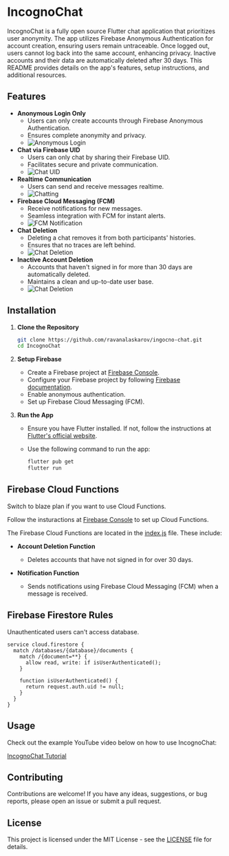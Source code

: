 # IncognoChat

IncognoChat is a fully open source Flutter chat application that prioritizes user anonymity. The app utilizes Firebase Anonymous Authentication for account creation, ensuring users remain untraceable. Once logged out, users cannot log back into the same account, enhancing privacy. Inactive accounts and their data are automatically deleted after 30 days. This README provides details on the app's features, setup instructions, and additional resources.

## Features

- **Anonymous Login Only**
  - Users can only create accounts through Firebase Anonymous Authentication.
  - Ensures complete anonymity and privacy.
  - ![Anonymous Login](assets/screenshots/login.png)
&nbsp;
- **Chat via Firebase UID**
  - Users can only chat by sharing their Firebase UID.
  - Facilitates secure and private communication.
  - ![Chat UID](assets/screenshots/add_new_chat.png)
&nbsp;
- **Realtime Communication**
  - Users can send and receive messages realtime.
  - ![Chatting](assets/screenshots/conversation.png)
&nbsp;
- **Firebase Cloud Messaging (FCM)**
  - Receive notifications for new messages.
  - Seamless integration with FCM for instant alerts.
  - ![FCM Notification](assets/screenshots/fcm_notification.png)
&nbsp;
- **Chat Deletion**
  - Deleting a chat removes it from both participants' histories.
  - Ensures that no traces are left behind.
  - ![Chat Deletion](assets/screenshots/delete_chat.png)
&nbsp;
- **Inactive Account Deletion**
  - Accounts that haven't signed in for more than 30 days are automatically deleted.
  - Maintains a clean and up-to-date user base.
  - ![Chat Deletion](assets/screenshots/log_out.png)
&nbsp;
## Installation

1. **Clone the Repository**
   ```sh
   git clone https://github.com/ravanalaskarov/ingocno-chat.git
   cd IncognoChat
   ```

2. **Setup Firebase**
   - Create a Firebase project at [Firebase Console](https://console.firebase.google.com/).
   - Configure your Firebase project by following [Firebase documentation](https://firebase.google.com/docs/flutter/setup).
   - Enable anonymous authentication.
   - Set up Firebase Cloud Messaging (FCM).
   

3. **Run the App**
   - Ensure you have Flutter installed. If not, follow the instructions at [Flutter's official website](https://flutter.dev/docs/get-started/install).
   - Use the following command to run the app:

     ```sh
     flutter pub get
     flutter run
     ```

## Firebase Cloud Functions
Switch to blaze plan if you want to use Cloud Functions.

Follow the insturactions at [Firebase Console](https://console.firebase.google.com/) to set up Cloud Functions.

The Firebase Cloud Functions are located in the [index.js](functions/index.js) file. These include:

- **Account Deletion Function**
  - Deletes accounts that have not signed in for over 30 days.
  
- **Notification Function**
  - Sends notifications using Firebase Cloud Messaging (FCM) when a message is received.



## Firebase Firestore Rules

Unauthenticated users can't access database.

```
service cloud.firestore {
  match /databases/{database}/documents {
    match /{document=**} {
      allow read, write: if isUserAuthenticated();
    }
    
    function isUserAuthenticated() {
      return request.auth.uid != null; 
    }
  }
}
```


## Usage

Check out the example YouTube video below on how to use IncognoChat:

[IncognoChat Tutorial](https://www.youtube.com/watch?v=0Q108GtPCKk)

## Contributing

Contributions are welcome! If you have any ideas, suggestions, or bug reports, please open an issue or submit a pull request.

## License

This project is licensed under the MIT License - see the [LICENSE](https://github.com/ravanalaskarov/incogno_chat/blob/main/LICENSE) file for details.